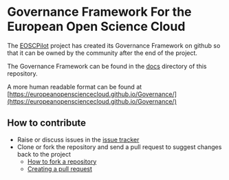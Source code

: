 # Governance Framework For the European Open Science Cloud

The [EOSCPilot](https://www.eoscpilot.eu) project has created its Governance Framework on github so that it can be owned by the community after the end of the project.

The Governance Framework can be found in the [docs](docs) directory of this repository.

A more human readable format can be found at [https://europeanopensciencecloud.github.io/Governance/](https://europeanopensciencecloud.github.io/Governance/)

## How to contribute

* Raise or discuss issues in the [issue tracker](../../issues)
* Clone or fork the repository and send a pull request to suggest changes back to the project
  * [How to fork a repository](https://help.github.com/articles/fork-a-repo/)
  * [Creating a pull request](https://help.github.com/articles/creating-a-pull-request-from-a-fork/)
